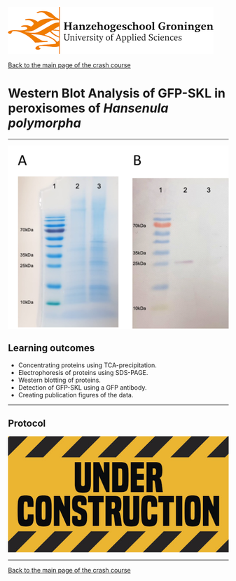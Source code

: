 ![Hanze](../hanze/hanze.png)

[Back to the main page of the crash course](../index.html)

# Western Blot Analysis of GFP-SKL in peroxisomes of *Hansenula polymorpha*

---

![Pic](./pics/impression.png)

## Learning outcomes
- Concentrating proteins using TCA-precipitation.
- Electrophoresis of proteins using SDS-PAGE.
- Western blotting of proteins.
- Detection of GFP-SKL using a GFP antibody.
- Creating publication figures of the data.

---
## Protocol

![Under construction](./pics/under_construction.jpg)


--- 

[Back to the main page of the crash course](../index.html)